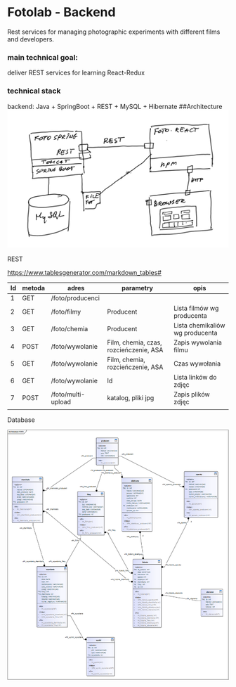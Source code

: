 # Fotolab - Backend


Rest services for managing photographic experiments with different films and developers.
### main technical  goal:
deliver REST services for learning React-Redux
### technical stack
backend: Java + SpringBoot + REST + MySQL + Hibernate
##Architecture
![](WCM0019.jpeg)


REST

https://www.tablesgenerator.com/markdown_tables#

| Id | metoda | adres             | parametry                              | opis                              |
|----|--------|-------------------|----------------------------------------|-----------------------------------|
| 1  | GET    | /foto/producenci  |      |                                 | Lista producentów filmów i chemii | 
| 2  | GET    | /foto/filmy       | Producent                              | Lista filmów wg producenta        |
| 3  | GET    | /foto/chemia      | Producent                              | Lista chemikaliów wg producenta   |
| 4  | POST   | /foto/wywolanie   | Film, chemia, czas, rozcieńczenie, ASA | Zapis wywolania filmu             |
| 5  | GET    | /foto/wywolanie   | Film, chemia, rozcieńczenie, ASA       | Czas wywołania                    |
| 6  | GET    | /foto/wywolanie   | Id                                     | Lista linków do zdjęc             |
| 7  | POST   | /foto/multi-upload| katalog, pliki jpg                     | Zapis plików zdjęc                |            
     |
				
				
Database

![](baza.png)





